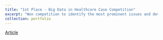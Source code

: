 ```yaml
---
title: "1st Place - Big Data in Healthcare Case Competition"
excerpt: "Won competition to identify the most prominent issues and develop a strategy to address key issues to help healthcare organizations achieve their goals of reducing inappropriate care utilization<br/><img src='/images/BDHS-Case-Competition-2021.png'>"
collection: portfolio
---
```


[Article](https://bigdata.sc.edu/2021-bdhs-student-case-competition-winners/)
